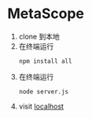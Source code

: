 # MetaScope

1. clone 到本地
2. 在终端运行
   ```shell
   npm install all
   ```
3. 在终端运行
   ```shell
   node server.js
   ```
4. visit [localhost](http://localhost:3008)
